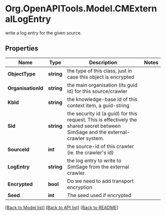 # Org.OpenAPITools.Model.CMExternalLogEntry
write a log entry for the given source.

## Properties

Name | Type | Description | Notes
------------ | ------------- | ------------- | -------------
**ObjectType** | **string** | the type of this class, just in case this object is encrypted | 
**OrganisationId** | **string** | the main organisation (its guid id) for this source/crawler | 
**KbId** | **string** | the knowledge-base id of this context item, a guid-string | 
**Sid** | **string** | the security id (a guid) for this request.  This is effectively the shared secret between SimSage and the external-crawler system. | 
**SourceId** | **int** | the source-id of this crawler (ie. the crawler&#39;s id) | 
**LogEntry** | **string** | the log entry to write to SimSage from the external crawler. | 
**Encrypted** | **bool** | Do we need to add transport encryption | 
**Seed** | **int** | The seed used if encrypted | 

[[Back to Model list]](../README.md#documentation-for-models) [[Back to API list]](../README.md#documentation-for-api-endpoints) [[Back to README]](../README.md)


